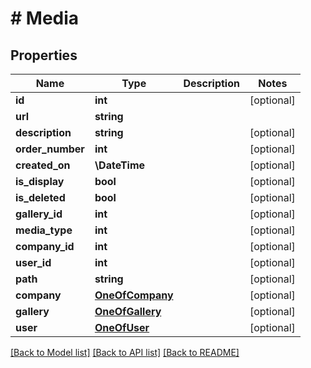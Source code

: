 # # Media

## Properties

Name | Type | Description | Notes
------------ | ------------- | ------------- | -------------
**id** | **int** |  | [optional]
**url** | **string** |  |
**description** | **string** |  | [optional]
**order_number** | **int** |  | [optional]
**created_on** | **\DateTime** |  | [optional]
**is_display** | **bool** |  | [optional]
**is_deleted** | **bool** |  | [optional]
**gallery_id** | **int** |  | [optional]
**media_type** | **int** |  | [optional]
**company_id** | **int** |  | [optional]
**user_id** | **int** |  | [optional]
**path** | **string** |  | [optional]
**company** | [**OneOfCompany**](OneOfCompany.md) |  | [optional]
**gallery** | [**OneOfGallery**](OneOfGallery.md) |  | [optional]
**user** | [**OneOfUser**](OneOfUser.md) |  | [optional]

[[Back to Model list]](../../README.md#models) [[Back to API list]](../../README.md#endpoints) [[Back to README]](../../README.md)
